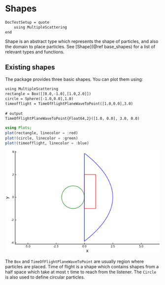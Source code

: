 # Shapes

```@meta
DocTestSetup = quote
    using MultipleScattering
end
```
Shape is an abstract type which represents the shape of particles, and also the domain to place particles. See [Shape](@ref base_shapes) for a list of relevant types and functions.


## Existing shapes
The package provides three basic shapes. You can plot them using:
```jldoctest intro; output = false
using MultipleScattering
rectangle = Box([[0.0,-1.0],[1.0,2.0]])
circle = Sphere([-1.0,0.0],1.0)
timeofflight = TimeOfFlightPlaneWaveToPoint([1.0,0.0],3.0)

# output
TimeOfFlightPlaneWaveToPoint{Float64,2}([1.0, 0.0], 3.0, 0.0)
```
```julia
using Plots;
plot(rectangle, linecolor = :red)
plot!(circle, linecolor = :green)
plot!(timeofflight, linecolor = :blue)
```
![Plot the three shapes](../assets/shapes.png)

The `Box` and `TimeOfFlightPlaneWaveToPoint` are usually region where particles are placed. Time of flight is a shape which contains shapes from a half space which take at most `t` time to reach from the listener. The `Circle` is also used to define circular particles.
